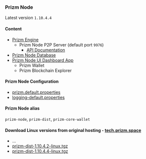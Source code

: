 ### Prizm Node

Latest version `1.10.4.4`

#### Content
  - [Prizm Engine](./PrizmEngine.jar)
    - Prizm Node P2P Server (default port `9976`)
      - [API Documentation](http://blockchain.prizm.space/api-doc/PRIZM_API.html)
  - [Prizm Node Database](./prizm_db)
  - [Prizm Node UI Dashboard App](./html/ui)
    - Prizm Wallet
    - Prizm Blockchain Explorer


#### Prizm Node Configuration
- [prizm.default.properties](./prizm.default.properties)
- [logging-default.properties](./logging-default.properties)


#### Prizm Node alias
`prizm-node`, `prizm-dist`, `prizm-core-wallet`

#### Download Linux versions from original hosting - [tech.prizm.space](http://tech.prizm.space/)
- ...
- [prizm-dist-1.10.4.2-linux.tgz](http://tech.prizm.space/files/prizm-dist-1.10.4.2-linux.tgz)
- [prizm-dist-1.10.4.4-linux.tgz](http://tech.prizm.space/files/prizm-dist-1.10.4.4-linux.tgz)
